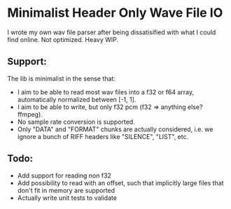 # Minimalist Header Only Wave File IO 
I wrote my own wav file parser after being dissatisified with what I could find online. Not optimized. Heavy WIP.

## Support:
The lib is minimalist in the sense that:
- I aim to be able to read most wav files into a f32 or f64 array, automatically normalized between [-1, 1].
- I aim to be able to write, but only f32 pcm (f32 => anything else? ffmpeg).
- No sample rate conversion is supported.
- Only "DATA" and "FORMAT" chunks are actually considered, i.e. we ignore a bunch of RIFF headers like "SILENCE", "LIST", etc. 

## Todo:
- Add support for reading non f32
- Add possibility to read with an offset, such that implicitly large files that don't fit in memory are supported
- Actually write unit tests to validate
